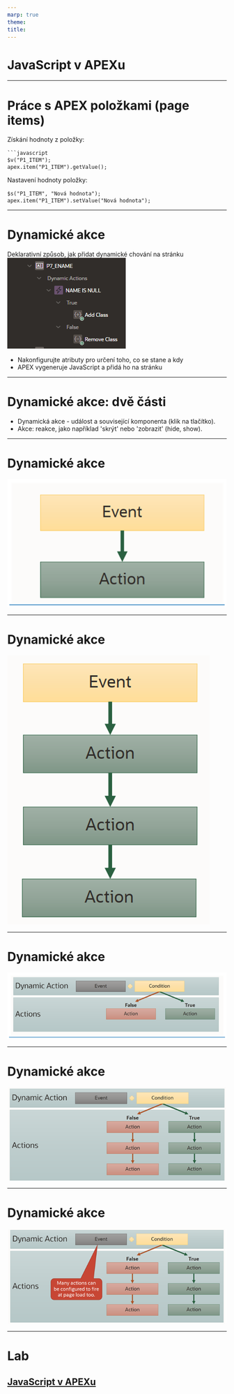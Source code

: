 ```yaml
---
marp: true
theme: 
title:
---
```

# JavaScript v APEXu

---
# Práce s APEX položkami (page items)

Získání hodnoty z položky: 
``` 
```javascript
$v("P1_ITEM");
apex.item("P1_ITEM").getValue();
```

Nastavení hodnoty položky:
``` 
$s("P1_ITEM", "Nová hodnota");
apex.item("P1_ITEM").setValue("Nová hodnota");
``` 

---
# Dynamické akce 

Deklarativní způsob, jak přidat dynamické chování na stránku
![alt text](image-7.png)
* Nakonfigurujte atributy pro určení toho, co se stane a kdy
* APEX vygeneruje JavaScript a přidá ho na stránku

---
# Dynamické akce: dvě části
* Dynamická akce - událost a související komponenta (klik na tlačítko).  
* Akce: reakce, jako například 'skrýt' nebo 'zobrazit' (hide, show).

--- 
# Dynamické akce
![alt text](image.png)

---

# Dynamické akce
![alt text](image-2.png)

---
# Dynamické akce
![alt text](image-3.png)

---
# Dynamické akce
![alt text](image-5.png)

---
# Dynamické akce 
![alt text](image-6.png)

---
# Lab 
[JavaScript v APEXu](../../labs/javascript/labs_javascript_in_APEX.MD)
---
